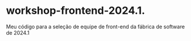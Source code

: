 # workshop-frontend-2024.1.
Meu código para a seleção de equipe de front-end da fábrica de software de 2024.1
